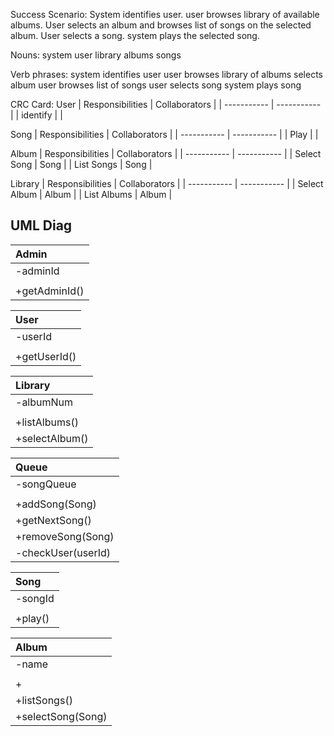 


Success Scenario: System identifies user. user browses library of available albums. User selects an album and browses list of songs on the selected album. User selects a song. system plays the selected song.

Nouns:
system
user
library
albums
songs

Verb phrases:
system identifies user
user browses library of albums
selects album
user browses list of songs
user selects song
system plays song

CRC Card:
User
| Responsibilities      | Collaborators |
| ----------- | ----------- |
| identify |  |

Song
| Responsibilities      | Collaborators |
| ----------- | ----------- |
| Play |  |

Album
| Responsibilities      | Collaborators |
| ----------- | ----------- |
| Select Song | Song |
| List Songs | Song |


Library
| Responsibilities      | Collaborators |
| ----------- | ----------- |
| Select Album | Album |
| List Albums | Album |

## UML Diag
|Admin |
| :---- |
| -adminId |
||
| +getAdminId() |

|User|
|:----|
| -userId |
||
| +getUserId() |

|Library |
| :---- |
| -albumNum |
||
| +listAlbums() |
| +selectAlbum() |

|Queue |
| :---- |
| -songQueue |
||
| +addSong(Song) |
| +getNextSong() |
| +removeSong(Song) |
| -checkUser(userId) |

|Song |
| :---- |
| -songId |
||
| +play() |

|Album |
| :---- |
| -name |
||
| +
| +listSongs() |
| +selectSong(Song) |
<!--stackedit_data:
eyJoaXN0b3J5IjpbLTE3NTI2MTA3MTMsLTExNTQxMTc2MDAsLT
EyMzk5OTUwMzYsMTcwMjg2NDMxOCw2Nzk3NTY0NjVdfQ==
-->